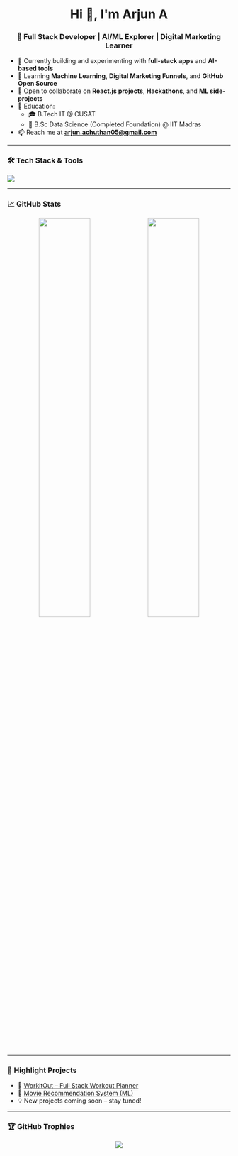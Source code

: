 <h1 align="center">Hi 👋, I'm Arjun A</h1>
<h3 align="center">🚀 Full Stack Developer | AI/ML Explorer | Digital Marketing Learner</h3>

- 🔭 Currently building and experimenting with **full-stack apps** and **AI-based tools**
- 🌱 Learning **Machine Learning**, **Digital Marketing Funnels**, and **GitHub Open Source**
- 👯 Open to collaborate on **React.js projects**, **Hackathons**, and **ML side-projects**
- 🧠 Education:
  - 🎓 B.Tech IT @ CUSAT
  - 📘 B.Sc Data Science (Completed Foundation) @ IIT Madras
- 📫 Reach me at **arjun.achuthan05@gmail.com**

---

### 🛠️ Tech Stack & Tools
<p>
  <img src="https://skillicons.dev/icons?i=html,css,js,react,nodejs,python,git,github,vscode,figma" />
</p>

---

### 📈 GitHub Stats
<p align="center">
  <img src="https://github-readme-stats.vercel.app/api?username=ArjunAchuthan&show_icons=true&theme=radical" width="48%" />
  <img src="https://github-readme-streak-stats.herokuapp.com?user=ArjunAchuthan&theme=radical" width="48%" />
</p>

---

### 🚀 Highlight Projects
- 🔗 [WorkitOut – Full Stack Workout Planner]([https://github.com/ArjunA25/workitout](https://github.com/ArjunAchuthan/WorkItOut.git))
- 🔗 [Movie Recommendation System (ML)]([https://github.com/ArjunA25/movie-recommendation](https://github.com/ArjunAchuthan/Movie-Recommendation-System.git))
- 💡 New projects coming soon – stay tuned!

---

### 🏆 GitHub Trophies
<p align="center">
  <img src="https://github-profile-trophy.vercel.app/?username=ArjunAchuthan&theme=darkhub&no-frame=true&margin-w=10" />
</p>
